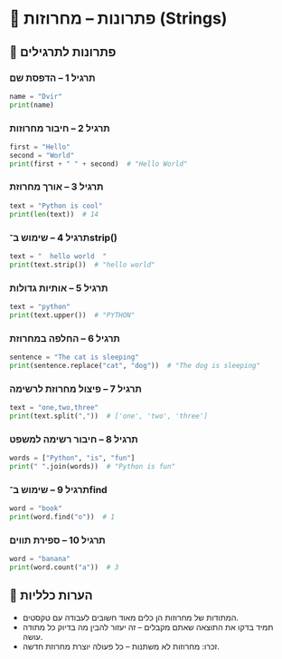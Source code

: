 # 📘 פתרונות – מחרוזות (Strings)

## 🧪 פתרונות לתרגילים

### תרגיל 1 – הדפסת שם
```python
name = "Dvir"
print(name)
```

### תרגיל 2 – חיבור מחרוזות
```python
first = "Hello"
second = "World"
print(first + " " + second)  # "Hello World"
```

### תרגיל 3 – אורך מחרוזת
```python
text = "Python is cool"
print(len(text))  # 14
```

### תרגיל 4 – שימוש ב־strip()
```python
text = "  hello world  "
print(text.strip())  # "hello world"
```

### תרגיל 5 – אותיות גדולות
```python
text = "python"
print(text.upper())  # "PYTHON"
```

### תרגיל 6 – החלפה במחרוזת
```python
sentence = "The cat is sleeping"
print(sentence.replace("cat", "dog"))  # "The dog is sleeping"
```

### תרגיל 7 – פיצול מחרוזת לרשימה
```python
text = "one,two,three"
print(text.split(","))  # ['one', 'two', 'three']
```

### תרגיל 8 – חיבור רשימה למשפט
```python
words = ["Python", "is", "fun"]
print(" ".join(words))  # "Python is fun"
```

### תרגיל 9 – שימוש ב־find
```python
word = "book"
print(word.find("o"))  # 1
```

### תרגיל 10 – ספירת תווים
```python
word = "banana"
print(word.count("a"))  # 3
```

## 💬 הערות כלליות
- המתודות של מחרוזות הן כלים מאוד חשובים לעבודה עם טקסטים.  
- תמיד בדקו את התוצאה שאתם מקבלים – זה יעזור להבין מה בדיוק כל מתודה עושה.  
- זכרו: מחרוזות לא משתנות – כל פעולה יוצרת מחרוזת חדשה.
